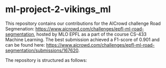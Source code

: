 # ml-project-2-vikings_ml

This repository contains our contributions for the AICrowd challenge Road Segmenation: https://www.aicrowd.com/challenges/epfl-ml-road-segmentation, hosted by MLO EPFL as a part of the course CS-433 Machine Learning. The best submission achieved a F1-score of 0.901 and can be found here: https://www.aicrowd.com/challenges/epfl-ml-road-segmentation/submissions/167620. 

The repository is structured as follows:

